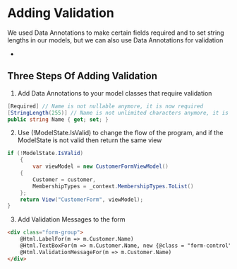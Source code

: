 # Adding Validation

We used Data Annotations to make certain fields required and to set string lengths in our models, but we can also use Data Annotations for validation

-

## Three Steps Of Adding Validation

1. Add Data Annotations to your model classes that require validation

```cs
[Required] // Name is not nullable anymore, it is now required
[StringLength(255)] // Name is not unlimited characters anymore, it is 255
public string Name { get; set; }
```

2. Use (!ModelState.IsValid) to change the flow of the program, and if the ModelState is not valid then return the same view

```cs
if (!ModelState.IsValid)
    {
        var viewModel = new CustomerFormViewModel()
    {
        Customer = customer,
        MembershipTypes = _context.MembershipTypes.ToList()
    };
    return View("CustomerForm", viewModel);
}
```

3. Add Validation Messages to the form

```html
<div class="form-group">
    @Html.LabelFor(m => m.Customer.Name)
    @Html.TextBoxFor(m => m.Customer.Name, new {@class = "form-control"})
    @Html.ValidationMessageFor(m => m.Customer.Name)
</div>
```
